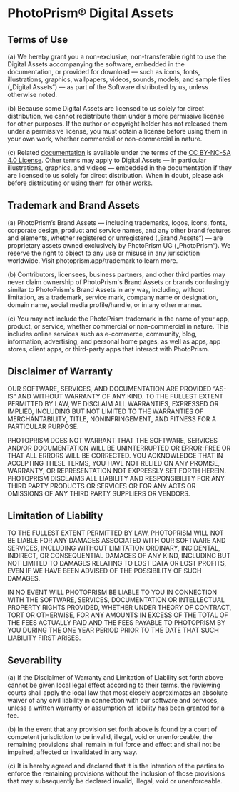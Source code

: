 # PhotoPrism® Digital Assets

## Terms of Use ##

  (a) We hereby grant you a non-exclusive, non-transferable right to use the
Digital Assets accompanying the software, embedded in the documentation, or
provided for download — such as icons, fonts, illustrations, graphics,
wallpapers, videos, sounds, models, and sample files („Digital Assets“) —
as part of the Software distributed by us, unless otherwise noted.

  (b) Because some Digital Assets are licensed to us solely for direct
distribution, we cannot redistribute them under a more permissive license for
other purposes. If the author or copyright holder has not released them under a
permissive license, you must obtain a license before using them in your own
work, whether commercial or non-commercial in nature.

  (c) Related [documentation](https://docs.photoprism.app/) is available under
the terms of the [CC BY-NC-SA 4.0 License](https://docs.photoprism.app/license/docs/).
Other terms may apply to Digital Assets — in particular illustrations, graphics,
and videos — embedded in the documentation if they are licensed to us solely
for direct distribution. When in doubt, please ask before distributing or
using them for other works.

## Trademark and Brand Assets ##

  (a) PhotoPrism’s Brand Assets — including trademarks, logos, icons, fonts,
corporate design, product and service names, and any other brand features and
elements, whether registered or unregistered („Brand Assets“) — are
proprietary assets owned exclusively by PhotoPrism UG („PhotoPrism“). We
reserve the right to object to any use or misuse in any jurisdiction worldwide.
Visit photoprism.app/trademark to learn more.

  (b) Contributors, licensees, business partners, and other third parties may
never claim ownership of PhotoPrism's Brand Assets or brands confusingly
similar to PhotoPrism's Brand Assets in any way, including, without limitation,
as a trademark, service mark, company name or designation, domain name, social
media profile/handle, or in any other manner.

  (c) You may not include the PhotoPrism trademark in the name of your app,
product, or service, whether commercial or non-commercial in nature. This
includes online services such as e-commerce, community, blog, information,
advertising, and personal home pages, as well as apps, app stores, client apps,
or third-party apps that interact with PhotoPrism.

## Disclaimer of Warranty ##

  OUR SOFTWARE, SERVICES, AND DOCUMENTATION ARE PROVIDED “AS-IS” AND WITHOUT
WARRANTY OF ANY KIND. TO THE FULLEST EXTENT PERMITTED BY LAW, WE DISCLAIM ALL
WARRANTIES, EXPRESSED OR IMPLIED, INCLUDING BUT NOT LIMITED TO THE WARRANTIES
OF MERCHANTABILITY, TITLE, NONINFRINGEMENT, AND FITNESS FOR A PARTICULAR
PURPOSE.

  PHOTOPRISM DOES NOT WARRANT THAT THE SOFTWARE, SERVICES AND/OR DOCUMENTATION
WILL BE UNINTERRUPTED OR ERROR-FREE OR THAT ALL ERRORS WILL BE CORRECTED. YOU
ACKNOWLEDGE THAT IN ACCEPTING THESE TERMS, YOU HAVE NOT RELIED ON ANY PROMISE,
WARRANTY, OR REPRESENTATION NOT EXPRESSLY SET FORTH HEREIN. PHOTOPRISM
DISCLAIMS ALL LIABILITY AND RESPONSIBILITY FOR ANY THIRD PARTY PRODUCTS OR
SERVICES OR FOR ANY ACTS OR OMISSIONS OF ANY THIRD PARTY SUPPLIERS OR VENDORS.

## Limitation of Liability ##

  TO THE FULLEST EXTENT PERMITTED BY LAW, PHOTOPRISM WILL NOT BE LIABLE FOR ANY
DAMAGES ASSOCIATED WITH OUR SOFTWARE AND SERVICES, INCLUDING WITHOUT LIMITATION
ORDINARY, INCIDENTAL, INDIRECT, OR CONSEQUENTIAL DAMAGES OF ANY KIND, INCLUDING
BUT NOT LIMITED TO DAMAGES RELATING TO LOST DATA OR LOST PROFITS, EVEN IF WE
HAVE BEEN ADVISED OF THE POSSIBILITY OF SUCH DAMAGES.

  IN NO EVENT WILL PHOTOPRISM BE LIABLE TO YOU IN CONNECTION WITH THE SOFTWARE,
SERVICES, DOCUMENTATION OR INTELLECTUAL PROPERTY RIGHTS PROVIDED, WHETHER UNDER
THEORY OF CONTRACT, TORT OR OTHERWISE, FOR ANY AMOUNTS IN EXCESS OF THE TOTAL
OF THE FEES ACTUALLY PAID AND THE FEES PAYABLE TO PHOTOPRISM BY YOU DURING THE
ONE YEAR PERIOD PRIOR TO THE DATE THAT SUCH LIABILITY FIRST ARISES.

## Severability ##

  (a) If the Disclaimer of Warranty and Limitation of Liability set forth above
cannot be given local legal effect according to their terms, the reviewing
courts shall apply the local law that most closely approximates an absolute
waiver of any civil liability in connection with our software and services,
unless a written warranty or assumption of liability has been granted for a fee.

  (b) In the event that any provision set forth above is found by a court of
competent jurisdiction to be invalid, illegal, void or unenforceable, the
remaining provisions shall remain in full force and effect and shall not be
impaired, affected or invalidated in any way.

  (c) It is hereby agreed and declared that it is the intention of the parties to
enforce the remaining provisions without the inclusion of those provisions that
may subsequently be declared invalid, illegal, void or unenforceable.
